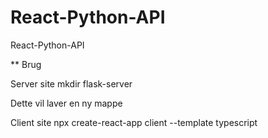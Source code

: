 # React-Python-API
React-Python-API


** Brug 

Server site
    mkdir flask-server

Dette vil laver en ny mappe 

Client site 
    npx create-react-app client --template typescript
